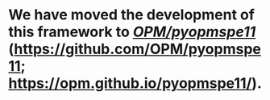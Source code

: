 # We have moved the development of this framework to [_OPM/pyopmspe11_](https://github.com/OPM/pyopmspe11) (https://github.com/OPM/pyopmspe11; https://opm.github.io/pyopmspe11/).